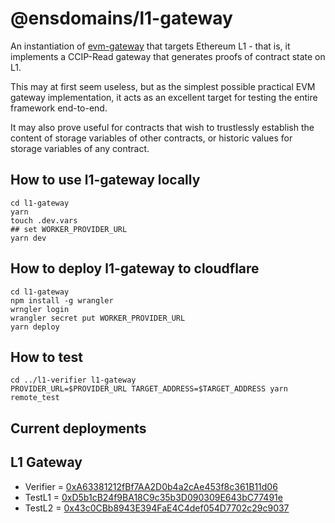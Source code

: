 # @ensdomains/l1-gateway

An instantiation of [evm-gateway](https://github.com/ensdomains/evmgateway/tree/main/evm-gateway) that targets Ethereum L1 - that is, it implements a CCIP-Read gateway that generates
proofs of contract state on L1.

This may at first seem useless, but as the simplest possible practical EVM gateway implementation, it acts as an excellent
target for testing the entire framework end-to-end.

It may also prove useful for contracts that wish to trustlessly establish the content of storage variables of other contracts,
or historic values for storage variables of any contract.

## How to use l1-gateway locally

```
cd l1-gateway
yarn
touch .dev.vars
## set WORKER_PROVIDER_URL
yarn dev
```

## How to deploy l1-gateway to cloudflare

```
cd l1-gateway
npm install -g wrangler
wrngler login
wrangler secret put WORKER_PROVIDER_URL
yarn deploy
```

## How to test

```
cd ../l1-verifier l1-gateway
PROVIDER_URL=$PROVIDER_URL TARGET_ADDRESS=$TARGET_ADDRESS yarn remote_test
```

## Current deployments

## L1 Gateway

- Verifier = [0xA63381212fBf7AA2D0b4a2cAe453f8c361B11d06](https://goerli.etherscan.io/address/0xA63381212fBf7AA2D0b4a2cAe453f8c361B11d06)
- TestL1 = [0xD5b1cB24f9BA18C9c35b3D090309E643bC77491e](https://goerli.etherscan.io/address/0xD5b1cB24f9BA18C9c35b3D090309E643bC77491e)
- TestL2 = [0x43c0CBb8943E394FaE4C4def054D7702c29c9037](https://goerli.etherscan.io/address/0x43c0CBb8943E394FaE4C4def054D7702c29c9037)
